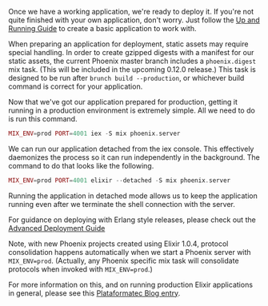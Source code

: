 Once we have a working application, we're ready to deploy it. If you're not quite finished with your own application, don't worry. Just follow the [Up and Running Guide](http://www.phoenixframework.org/docs/up-and-running) to create a basic application to work with.

When preparing an application for deployment, static assets may require special handling. In order to create gzipped digests with a manifest for our static assets, the current Phoenix master branch includes a `phoenix.digest` mix task. (This will be included in the upcoming 0.12.0 release.) This task is designed to be run after `brunch build --production`, or whichever build command is correct for your application.

Now that we've got our application prepared for production, getting it running in a production environment is extremely simple. All we need to do is run this command.

```elixir
MIX_ENV=prod PORT=4001 iex -S mix phoenix.server
```

We can run our application detached from the iex console. This effectively daemonizes the process so it can run independently in the background. The command to do that looks like the following.

```elixir
MIX_ENV=prod PORT=4001 elixir --detached -S mix phoenix.server
```

Running the application in detached mode allows us to keep the application running even after we terminate the shell connection with the server.


For guidance on deploying with Erlang style releases, please check out the [Advanced Deployment Guide](http://www.phoenixframework.org/docs/advanced-deployment)

Note, with new Phoenix projects created using Elixir 1.0.4, protocol consolidation happens automatically when we start a Phoenix server with `MIX_ENV=prod`. (Actually, any Phoenix specific mix task will consolidate protocols when invoked with `MIX_ENV=prod`.)

For more information on this, and on running production Elixir applications in general, please see this [Plataformatec Blog entry](http://blog.plataformatec.com.br/2015/04/build-embedded-and-start-permanent-in-elixir-1-0-4/).
